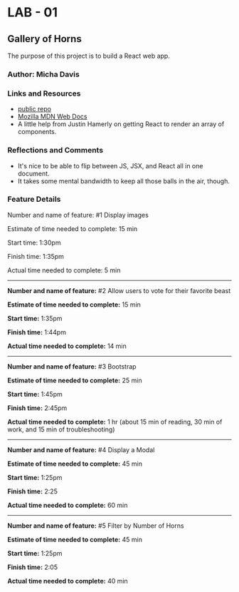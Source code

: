 # LAB - 01
## Gallery of Horns

The purpose of this project is to build a React web app.

### Author: Micha Davis

### Links and Resources
* [public repo](https://github.com/Micha-L-Davis/gallery-of-horns.git)
* [Mozilla MDN Web Docs](https://developer.mozilla.org/en/docs/Web/JavaScript/Guide)
* A little help from Justin Hamerly on getting React to render an array of components.

### Reflections and Comments
* It's nice to be able to flip between JS, JSX, and React all in one document.
* It takes some mental bandwidth to keep all those balls in the air, though.

### Feature Details

Number and name of feature: #1 Display images

Estimate of time needed to complete: 15 min

Start time: 1:30pm

Finish time: 1:35pm

Actual time needed to complete: 5 min

---

**Number and name of feature:** #2 Allow users to vote for their favorite beast

**Estimate of time needed to complete:** 15 min

**Start time:** 1:35pm

**Finish time:** 1:44pm

**Actual time needed to complete:** 14 min

---

**Number and name of feature:** #3 Bootstrap

**Estimate of time needed to complete:** 25 min

**Start time:** 1:45pm

**Finish time:** 2:45pm

**Actual time needed to complete:** 1 hr (about 15 min of reading, 30 min of work, and 15 min of troubleshooting)

---

**Number and name of feature:** #4 Display a Modal

**Estimate of time needed to complete:** 45 min

**Start time:** 1:25pm

**Finish time:** 2:25

**Actual time needed to complete:** 60 min

---

**Number and name of feature:** #5 Filter by Number of Horns

**Estimate of time needed to complete:** 45 min

**Start time:** 1:25pm

**Finish time:** 2:05

**Actual time needed to complete:** 40 min